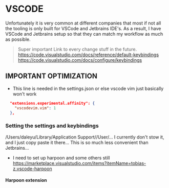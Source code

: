 # VSCODE
Unfortunately it is very common at different companies that most if not all the
tooling is only built for VSCode and Jetbrains IDE's. As a result, I have VSCode
and Jetbrains setup so that they can match my workflow as much as possible. 

> Super important Link to every change stuff in the future.
https://code.visualstudio.com/docs/reference/default-keybindings
https://code.visualstudio.com/docs/configure/keybindings

## IMPORTANT OPTIMIZATION
- This line is needed in the settings.json or else vscode vim just basically
won't work
```json
  "extensions.experimental.affinity": {
    "vscodevim.vim": 1
  },
```

### Setting the settings and keybindings
/Users/daleyu/Library/Application Support/<Application Name>/User/...
I currently don't stow it, and I just copy paste it there...
This is so much less convenient than Jetbrains...

- I need to set up harpoon and some others still
https://marketplace.visualstudio.com/items?itemName=tobias-z.vscode-harpoon

#### Harpoon extension

